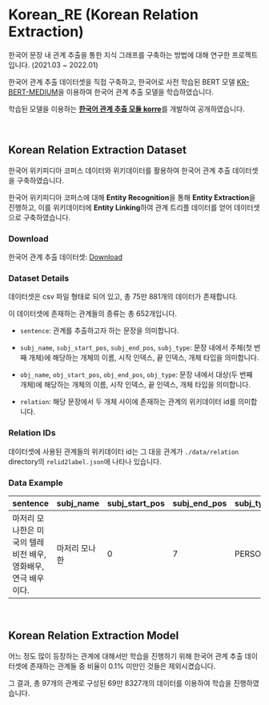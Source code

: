# Korean_RE (Korean Relation Extraction)
한국어 문장 내 관계 추출을 통한 지식 그래프를 구축하는 방법에 대해 연구한 프로젝트입니다. (2021.03 ~ 2022.01)

한국어 관계 추출 데이터셋을 직접 구축하고, 한국어로 사전 학습된 BERT 모델 [KR-BERT-MEDIUM](https://github.com/snunlp/KR-BERT-MEDIUM)을 이용하여 한국어 관계 추출 모델을 학습하였습니다.

학습된 모델을 이용하는 [**한국어 관계 추출 모듈 korre**](https://github.com/datawhales/korre)를 개발하여 공개하였습니다.

<br>

## Korean Relation Extraction Dataset
한국어 위키피디아 코퍼스 데이터와 위키데이터를 활용하여 한국어 관계 추출 데이터셋을 구축하였습니다.

한국어 위키피디아 코퍼스에 대해 **Entity Recognition**을 통해 **Entity Extraction**을 진행하고, 이를 위키데이터에 **Entity Linking**하여 관계 트리플 데이터를 얻어 데이터셋으로 구축하였습니다.

### Download
한국어 관계 추출 데이터셋: [Download](https://drive.google.com/file/d/184Qg2yTRKVlxyyhHSvHY7KmG16rQwpdV/view?usp=sharing)

### Dataset Details
데이터셋은 csv 파일 형태로 되어 있고, 총 75만 881개의 데이터가 존재합니다.

이 데이터셋에 존재하는 관계들의 종류는 총 652개입니다.

- `sentence`: 관계를 추출하고자 하는 문장을 의미합니다.

- `subj_name`, `subj_start_pos`, `subj_end_pos`, `subj_type`: 문장 내에서 주체(첫 번째 개체)에 해당하는 개체의 이름, 시작 인덱스, 끝 인덱스, 개체 타입을 의미합니다.

- `obj_name`, `obj_start_pos`, `obj_end_pos`,	`obj_type`: 문장 내에서 대상(두 번째 개체)에 해당하는 개체의 이름, 시작 인덱스, 끝 인덱스, 개체 타입을 의미합니다.

- `relation`: 해당 문장에서 두 개체 사이에 존재하는 관계의 위키데이터 id를 의미합니다.

### Relation IDs
데이터셋에 사용된 관계들의 위키데이터 id는 그 대응 관계가 `./data/relation` directory의 `relid2label.json`에 나타나 있습니다.

### Data Example
| sentence | subj_name | subj_start_pos | subj_end_pos | subj_type | obj_name | obj_start_pos | obj_end_pos | obj_type | relation |
| -------- | -------- | -------- | -------- | -------- | -------- | -------- | -------- | -------- | -------- |
| 마저리 모나한은 미국의 텔레비전 배우, 영화배우, 연극 배우이다. | 마저리 모나한 | 0 | 7 | PERSON | 미국 | 9 | 11 | COUNTRY	| P27 |

<br>

## Korean Relation Extraction Model
어느 정도 많이 등장하는 관계에 대해서만 학습을 진행하기 위해 한국어 관계 추출 데이터셋에 존재하는 관계들 중 비율이 0.1% 미만인 것들은 제외시켰습니다.

그 결과, 총 97개의 관계로 구성된 69만 8327개의 데이터를 이용하여 학습을 진행하였습니다.